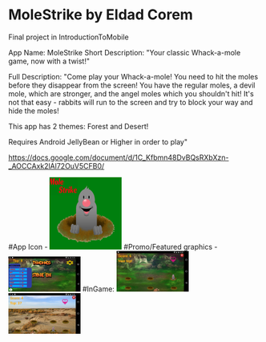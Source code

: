 # MoleStrike by Eldad Corem
Final project in IntroductionToMobile

App Name: MoleStrike
Short Description: "Your classic Whack-a-mole game, now with a twist!"

Full Description:
"Come play your Whack-a-mole! You need to hit the moles before they disappear from the screen!
You have the regular moles, a devil mole, which are stronger, and the angel moles which you shouldn't hit!
It's not that easy - rabbits will run to the screen and try to block your way and hide the moles!

This app has 2 themes: Forest and Desert!

Requires Android JellyBean or Higher in order to play"

https://docs.google.com/document/d/1C_Kfbmn48DvBQsRXbXzn-_AOCCAxk2lAl72OuV5CFB0/



#App Icon - <img src="/forGooglePlay/icon.png" width="144">
#Promo/Featured graphics -  <img src="/forGooglePlay/PromoFeatured.jpg" width="144">
#InGame:
  <img src="/forGooglePlay/inGame1.jpg" width="144">
  <img src="/forGooglePlay/inGame2.jpg" width="144">
